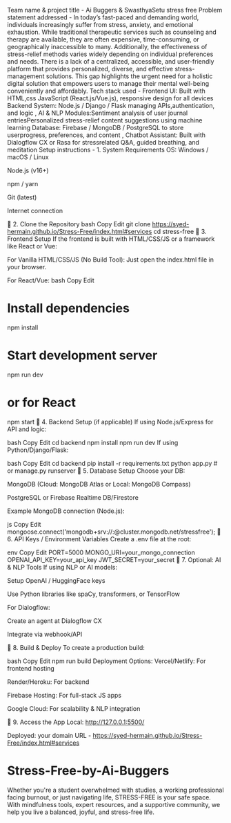  Team name & project title - Ai Buggers & SwasthyaSetu stress free
Problem statement addressed - In today’s fast-paced and demanding world, individuals increasingly suffer from stress, anxiety, and emotional exhaustion. While traditional therapeutic services such as counseling and therapy are available, they are often expensive, time-consuming, or geographically inaccessible to many. Additionally, the effectiveness of stress-relief methods varies widely depending on individual preferences and needs. There is a lack of a centralized, accessible, and user-friendly platform that provides personalized, diverse, and effective stress-management solutions. This gap highlights the urgent need for a holistic digital solution that empowers users to manage their mental well-being conveniently and affordably.
 Tech stack used  - Frontend UI: Built with HTML,css JavaScript (React.js/Vue.js), responsive design for all devices
Backend System: Node.js / Django / Flask managing APIs,authentication, and logic , AI & NLP Modules:Sentiment analysis of user journal entriesPersonalized stress-relief content suggestions using machine learning
Database: Firebase / MongoDB / PostgreSQL to store userprogress, preferences, and content , Chatbot Assistant: Built with Dialogflow CX or Rasa for stressrelated Q&A, guided breathing, and meditation
Setup instructions  - 1. System Requirements
OS: Windows / macOS / Linux

Node.js (v16+)

npm / yarn

Git (latest)

Internet connection

🔹 2. Clone the Repository
bash
Copy
Edit
git clone https://syed-hermain.github.io/Stress-Free/index.html#services
cd stress-free
🔹 3. Frontend Setup
If the frontend is built with HTML/CSS/JS or a framework like React or Vue:

For Vanilla HTML/CSS/JS (No Build Tool):
Just open the index.html file in your browser.

For React/Vue:
bash
Copy
Edit
# Install dependencies
npm install

# Start development server
npm run dev
# or for React
npm start
🔹 4. Backend Setup (if applicable)
If using Node.js/Express for API and logic:

bash
Copy
Edit
cd backend
npm install
npm run dev
If using Python/Django/Flask:

bash
Copy
Edit
cd backend
pip install -r requirements.txt
python app.py  # or manage.py runserver
🔹 5. Database Setup
Choose your DB:

MongoDB (Cloud: MongoDB Atlas or Local: MongoDB Compass)

PostgreSQL or Firebase Realtime DB/Firestore

Example MongoDB connection (Node.js):

js
Copy
Edit
mongoose.connect('mongodb+srv://<user>:<pass>@cluster.mongodb.net/stressfree');
🔹 6. API Keys / Environment Variables
Create a .env file at the root:

env
Copy
Edit
PORT=5000
MONGO_URI=your_mongo_connection
OPENAI_API_KEY=your_api_key
JWT_SECRET=your_secret
🔹 7. Optional: AI & NLP Tools
If using NLP or AI models:

Setup OpenAI / HuggingFace keys

Use Python libraries like spaCy, transformers, or TensorFlow

For Dialogflow:

Create an agent at Dialogflow CX

Integrate via webhook/API

🔹 8. Build & Deploy
To create a production build:

bash
Copy
Edit
npm run build
Deployment Options:
Vercel/Netlify: For frontend hosting

Render/Heroku: For backend

Firebase Hosting: For full-stack JS apps

Google Cloud: For scalability & NLP integration

🔹 9. Access the App
Local: http://127.0.0.1:5500/

Deployed: your domain URL - https://syed-hermain.github.io/Stress-Free/index.html#services


# Stress-Free-by-Ai-Buggers
Whether you're a student overwhelmed with studies, a working professional facing burnout, or just navigating life, STRESS-FREE is your safe space. With mindfulness tools, expert resources, and a supportive community, we help you live a balanced, joyful, and stress-free life.
